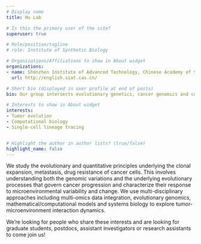 ```yaml
---
# Display name
title: Hu Lab

# Is this the primary user of the site?
superuser: true

# Role/position/tagline
# role: Institute of Synthetic Biology

# Organizations/Affiliations to show in About widget
organizations:
- name: Shenzhen Institute of Advanced Technology, Chinese Academy of Sciences
  url: http://english.siat.cas.cn/

# Short bio (displayed in user profile at end of posts)
bio: Our group intersects evolutionary genetics, cancer genomics and computational modeling to delineate the evolutionary dynamics of tumor growth and metastasis.

# Interests to show in About widget
interests:
- Tumor evolution
- Computational biology
- Single-cell lineage tracing


# Highlight the author in author lists? (true/false)
highlight_name: false
---
```


We study the evolutionary and quantitative principles underlying the clonal expansion, metastasis, drug resistance of cancer cells. This involves understanding both the genomic variations and the underlying evolutionary processes that govern cancer progression and characterize their response to microenvironmental variability and change. We use multi-disciplinary approaches including multi-omics data integration, evolutionary genomics, mathematical/computational models and systems biology to explore tumor-microenvironment interaction dynamics.

We’re looking for people who share these interests and are looking for graduate students, postdocs, assistant investigators or research assistants to come join us!
